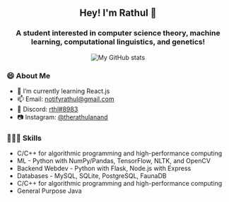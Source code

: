 
<div align="center">
	<h2>Hey! I'm Rathul 👋</h2>
	<h3>A student interested in computer science theory, machine learning, computational linguistics, and genetics!</h3>
	<p><img src="https://github-readme-stats.vercel.app/api?username=ranand-creator&amp;theme=react" alt="My GitHub stats">	</p>
</div>

<h3>😄 About Me</h3>
<ul>
	<li>🌱 I’m currently learning React.js</li>
	<li>📫 Email: <a href="mailto:notifyrathul@gmail.com">notifyrathul@gmail.com</a></li>
	<li>📝 Discord: <a href="https://discordapp.com/users/839743854760689694">rthl#8983</a></li>
	<li>📷 Instagram: <a href="https://www.instagram.com/therathulanand/">@therathulanand</a></li>
</ul>

<h3>👨🏽‍💻 Skills</h3>
<ul>
	<li>C/C++ for algorithmic programming and high-performance computing</li>
	<li>ML - Python with NumPy/Pandas, TensorFlow, NLTK, and OpenCV</li>
	<li>Backend Webdev - Python with Flask, Node.js with Express</li>
	<li>Databases - MySQL, SQLite, PostgreSQL, FaunaDB</li>
	<li>C/C++ for algorithmic programming and high-performance computing</li>
	<li>General Purpose Java</li>
</ul>
